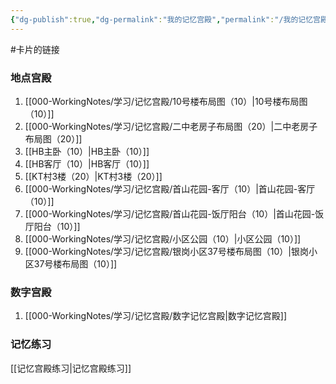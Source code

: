 ```yaml
---
{"dg-publish":true,"dg-permalink":"我的记忆宫殿","permalink":"/我的记忆宫殿/","dgPassFrontmatter":true}
---
```


#卡片的链接 

### 地点宫殿
1. [[000-WorkingNotes/学习/记忆宫殿/10号楼布局图（10）\|10号楼布局图（10）]]
2. [[000-WorkingNotes/学习/记忆宫殿/二中老房子布局图（20）\|二中老房子布局图（20）]]
3. [[HB主卧（10）\|HB主卧（10）]]
4. [[HB客厅（10）\|HB客厅（10）]]
5. [[KT村3楼（20）\|KT村3楼（20）]]
6. [[000-WorkingNotes/学习/记忆宫殿/首山花园-客厅（10）\|首山花园-客厅（10）]]
7. [[000-WorkingNotes/学习/记忆宫殿/首山花园-饭厅阳台（10）\|首山花园-饭厅阳台（10）]]
8. [[000-WorkingNotes/学习/记忆宫殿/小区公园（10）\|小区公园（10）]]
9. [[000-WorkingNotes/学习/记忆宫殿/银岗小区37号楼布局图（10）\|银岗小区37号楼布局图（10）]]


### 数字宫殿
1. [[000-WorkingNotes/学习/记忆宫殿/数字记忆宫殿\|数字记忆宫殿]]

### 记忆练习
[[记忆宫殿练习\|记忆宫殿练习]]